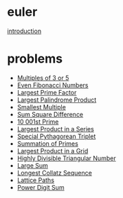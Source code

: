 # euler

[introduction](intro.md)

# problems

<!-- problems -->
- [Multiples of 3 or 5](./problems/1.md)
- [Even Fibonacci Numbers](./problems/2.md)
- [Largest Prime Factor](./problems/3.md)
- [Largest Palindrome Product](./problems/4.md)
- [Smallest Multiple](./problems/5.md)
- [Sum Square Difference](./problems/6.md)
- [10 001st Prime](./problems/7.md)
- [Largest Product in a Series](./problems/8.md)
- [Special Pythagorean Triplet](./problems/9.md)
- [Summation of Primes](./problems/10.md)
- [Largest Product in a Grid](./problems/11.md)
- [Highly Divisible Triangular Number](./problems/12.md)
- [Large Sum](./problems/13.md)
- [Longest Collatz Sequence](./problems/14.md)
- [Lattice Paths](./problems/15.md)
- [Power Digit Sum](./problems/16.md)
<!-- problems -->